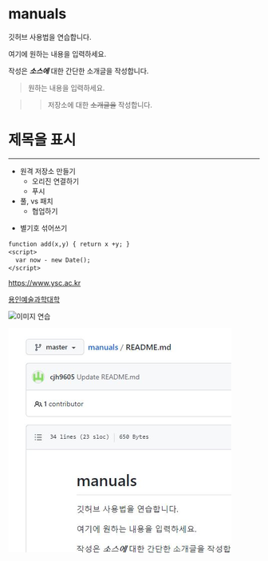 # manuals
깃허브 사용법을 연습합니다.

여기에 원하는 내용을 입력하세요.

작성은 ***소스에*** 대한 간단한 소개글을 작성합니다.

>원하는 내용을 입력하세요.

>>저장소에 대한 ~~소개글을~~ 작성합니다.

# 제목을 표시

***

- 원격 저장소 만들기
  - 오리진 연결하기
  - 푸시
- 풀, vs 패치
  - 협업하기

* 별기호 섞어쓰기

```
function add(x,y) { return x +y; }
<script>
  var now - new Date();
</script>
```
<https://www.ysc.ac.kr>

[용인예술과학대학](http://www,ysc.ac.kr)

![이미지 연습](http://kyrieko.dothome.co.kr/images/first.jpg)

![새로운 이미지](./images/test.JPG)
